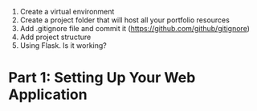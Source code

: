 1. Create a virtual environment
2. Create a project folder that will host all your portfolio resources
3. Add .gitignore file and commit it (https://github.com/github/gitignore)
4. Add project structure
5. Using Flask. Is it working?

# Part 1: Setting Up Your Web Application
